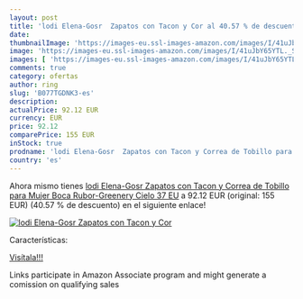 ```yaml
---
layout: post
title: 'lodi Elena-Gosr  Zapatos con Tacon y Cor al 40.57 % de descuento'
date: 
thumbnailImage: 'https://images-eu.ssl-images-amazon.com/images/I/41uJbY65YTL._SL200_.jpg'
image: 'https://images-eu.ssl-images-amazon.com/images/I/41uJbY65YTL._SL200_.jpg'
images: [ 'https://images-eu.ssl-images-amazon.com/images/I/41uJbY65YTL._SL200_.jpg' ]
comments: true
category: ofertas
author: ring
slug: 'B077TGDNK3-es'
description:
actualPrice: 92.12 EUR
currency: EUR
price: 92.12
comparePrice: 155 EUR
inStock: true
prodname: 'lodi Elena-Gosr  Zapatos con Tacon y Correa de Tobillo para Mujer   Boca Rubor-Greenery Cielo   37 EU'
country: 'es'
---
```


Ahora mismo tienes [lodi Elena-Gosr  Zapatos con Tacon y Correa de Tobillo para Mujer   Boca Rubor-Greenery Cielo   37 EU](https://www.amazon.es/dp/B077TGDNK3/?tag=tolees-21) a 92.12 EUR (original: 155 EUR) (40.57 %  de descuento) en el siguiente enlace!

[![lodi Elena-Gosr  Zapatos con Tacon y Cor](https://images-eu.ssl-images-amazon.com/images/I/41uJbY65YTL._SL200_.jpg)](https://www.amazon.es/dp/B077TGDNK3/?tag=tolees-21)

Características:


[Visítala!!!](https://www.amazon.es/dp/B077TGDNK3/?tag=tolees-21)

Links participate in Amazon Associate program and might generate a comission on qualifying sales
